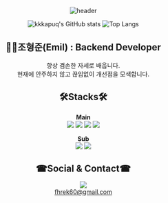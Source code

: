 <div align="center">
  
![header](https://capsule-render.vercel.app/api?type=soft&color=auto&height=300&section=header&text=Welcome!&fontSize=90&animation=fadeIn&desc=Joon's%20Github%20profile&descAlign=65&descAlignY=65)  

![kkkapuq's GitHub stats](https://github-readme-stats.vercel.app/api?username=kkkapuq&show_icons=true&theme=radical)
![Top Langs](https://github-readme-stats.vercel.app/api/top-langs/?username=kkkapuq&layout=compact&theme=radical)
  
## 👩‍💻조형준(Emil) : Backend Developer  
항상 겸손한 자세로 배웁니다.  
현재에 안주하지 않고 끊임없이 개선점을 모색합니다.  
  
## 🛠Stacks🛠
**Main**  
<img src="https://img.shields.io/badge/Java-red?style=for-the-badge&logo=Java&logoColor=black">
<img src="https://img.shields.io/badge/Spring-green?style=for-the-badge&logo=Spring&logoColor=black">
<img src="https://img.shields.io/badge/Springboot-green?style=for-the-badge&logo=Springboot&logoColor=black">
<img src="https://img.shields.io/badge/Oracle-red?style=for-the-badge&logo=Oracle&logoColor=white">

**Sub**  
<img src="https://img.shields.io/badge/Python-blue?style=for-the-badge&logo=Python&logoColor=yellow">
<img src="https://img.shields.io/badge/MySQL-blue?style=for-the-badge&logo=MySQL&logoColor=white">  

## ☎Social & Contact☎  
<a href="https://kkkapuq.tistory.com/" target="_blank"><img src="https://img.shields.io/badge/blog-orange?style=flat-square&logo=Tistory&logoColor=white"/></a>  
fhrek60@gmail.com
</div>  
